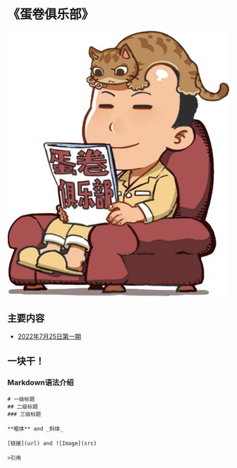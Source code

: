 # 《蛋卷俱乐部》

![Image](titlepage.png)

## 主要内容

- [2022年7月25日第一期](/1-100/1.md)


## 一块干！

### Markdown语法介绍


```
# 一级标题
## 二级标题
### 三级标题

**粗体** and _斜体_ 

[链接](url) and ![Image](src)

>引用

```
